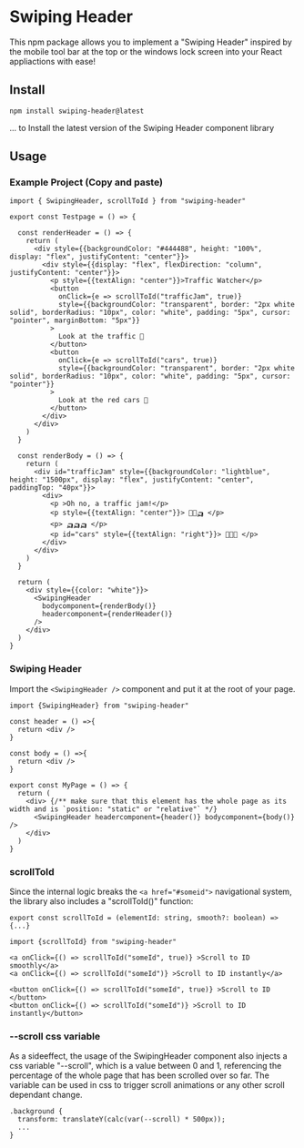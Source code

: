 # Swiping Header

This npm package allows you to implement a "Swiping Header" inspired by the mobile tool bar at the top or the windows lock screen into your React appliactions with ease!

## Install

``` 
npm install swiping-header@latest 
```

... to Install the latest version of the Swiping Header component library

## Usage

### Example Project (Copy and paste)

```
import { SwipingHeader, scrollToId } from "swiping-header"

export const Testpage = () => {

  const renderHeader = () => {
    return (
      <div style={{backgroundColor: "#444488", height: "100%", display: "flex", justifyContent: "center"}}>
        <div style={{display: "flex", flexDirection: "column", justifyContent: "center"}}>
          <p style={{textAlign: "center"}}>Traffic Watcher</p>
          <button 
            onClick={e => scrollToId("trafficJam", true)}
            style={{backgroundColor: "transparent", border: "2px white solid", borderRadius: "10px", color: "white", padding: "5px", cursor: "pointer", marginBottom: "5px"}}
          >
            Look at the traffic 👀
          </button>
          <button 
            onClick={e => scrollToId("cars", true)}
            style={{backgroundColor: "transparent", border: "2px white solid", borderRadius: "10px", color: "white", padding: "5px", cursor: "pointer"}}
          >
            Look at the red cars 👀
          </button>
        </div>
      </div>
    )
  }

  const renderBody = () => {
    return (
      <div id="trafficJam" style={{backgroundColor: "lightblue", height: "1500px", display: "flex", justifyContent: "center", paddingTop: "40px"}}>
        <div>
          <p >Oh no, a traffic jam!</p>
          <p style={{textAlign: "center"}}> 🚕🚗🛺 </p>
          <p> 🛺🛺🛺 </p>
          <p id="cars" style={{textAlign: "right"}}> 🚗🚗🚗 </p>
        </div>
      </div>
    )
  }

  return (
    <div style={{color: "white"}}>
      <SwipingHeader 
        bodycomponent={renderBody()} 
        headercomponent={renderHeader()} 
      />
    </div>
  )
}
```

### Swiping Header

Import the ```<SwipingHeader />``` component and put it at the root of your page.

```
import {SwipingHeader} from "swiping-header"

const header = () =>{
  return <div />
}

const body = () =>{
  return <div />
}

export const MyPage = () => {
  return (
    <div> {/** make sure that this element has the whole page as its width and is `position: "static" or "relative"` */}
      <SwipingHeader headercomponent={header()} bodycomponent={body()} />
    </div>
  )
}
```
### scrollToId

Since the internal logic breaks the ```<a href="#someid">``` navigational system, the library also includes a "scrollToId()" function:
```
export const scrollToId = (elementId: string, smooth?: boolean) => {...}
```
```
import {scrollToId} from "swiping-header"

<a onClick={() => scrollToId("someId", true)} >Scroll to ID smoothly</a>
<a onClick={() => scrollToId("someId")} >Scroll to ID instantly</a>

<button onClick={() => scrollToId("someId", true)} >Scroll to ID </button>
<button onClick={() => scrollToId("someId")} >Scroll to ID instantly</button>
```

### --scroll css variable

As a sideeffect, the usage of the SwipingHeader component also injects a css variable "--scroll", which is a value between 0 and 1, referencing the percentage of the whole page that has been scrolled over so far. The variable can be used in css to trigger scroll animations or any other scroll dependant change.

```
.background {
  transform: translateY(calc(var(--scroll) * 500px));
  ...
}
```